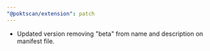 ```yaml
---
"@poktscan/extension": patch
---
```


* Updated version removing "beta" from name and description on manifest file.
